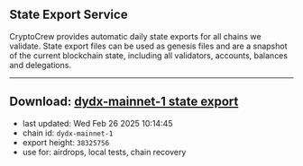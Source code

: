## State Export Service
CryptoCrew provides automatic daily state exports for all chains we validate. State export files can be used as genesis files and are a snapshot of the current blockchain state, including all validators, accounts, balances and delegations.

---
**Download: [dydx-mainnet-1 state export](https://dl-tyo.ccvalidators.com/SERVICE/dydx/dydx-mainnet-1_export_38325756.json)**
---

- last updated: Wed Feb 26 2025 10:14:45
- chain id: `dydx-mainnet-1`
- export height: `38325756`
- use for: airdrops, local tests, chain recovery

